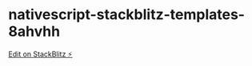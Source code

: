 # nativescript-stackblitz-templates-8ahvhh

[Edit on StackBlitz ⚡️](https://stackblitz.com/edit/nativescript-stackblitz-templates-8ahvhh)
